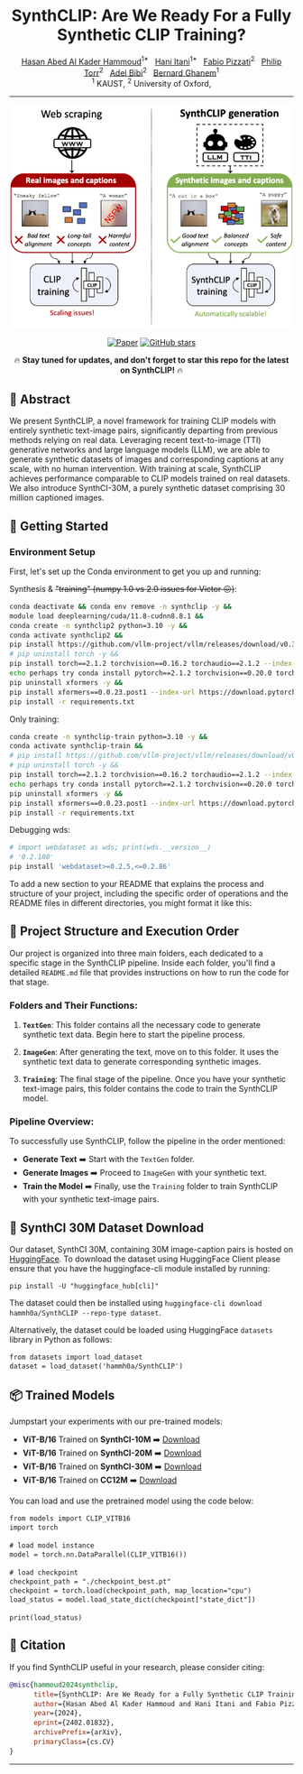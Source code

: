 <div align="center">

# SynthCLIP: Are We Ready For a Fully Synthetic CLIP Training?

<div>
  <a href="https://scholar.google.com/citations?user=Plf1JSIAAAAJ&hl=en">Hasan Abed Al Kader Hammoud</a><sup>1*</sup>&nbsp;&nbsp;
  <a href="https://cemse.kaust.edu.sa/ece/people/person/hani-itani">Hani Itani</a><sup>1*</sup>&nbsp;&nbsp;
  <a href="https://fabvio.github.io/">Fabio Pizzati</a><sup>2</sup>&nbsp;&nbsp;
  <a href="https://scholar.google.com/citations?user=kPxa2w0AAAAJ&hl=en">Philip Torr</a><sup>2</sup>&nbsp;&nbsp;
  <a href="https://www.adelbibi.com/">Adel Bibi</a><sup>2</sup>&nbsp;&nbsp;
  <a href="https://www.bernardghanem.com/">Bernard Ghanem</a><sup>1</sup>
  <br>
  <sup>1</sup> KAUST,
  <sup>2</sup> University of Oxford,
</div>

---

<img src="./teaser.png" alt="SynthCLIP Teaser" width="500"> <!-- Sets the width to 500 pixels -->

[![Paper](https://img.shields.io/badge/arXiv-Paper-red?style=for-the-badge&logo=arxiv)](https://arxiv.org/abs/2402.01832)
[![GitHub stars](https://img.shields.io/github/stars/hammoudhasan/SynthCLIP?style=for-the-badge)](https://github.com/hammoudhasan/SynthCLIP/stargazers)

🔥 **Stay tuned for updates, and don't forget to star this repo for the latest on SynthCLIP!** 🔥

</div>

## 📜 Abstract
We present SynthCLIP, a novel framework for training CLIP models with entirely synthetic text-image pairs, significantly departing from previous methods relying on real data. Leveraging recent text-to-image (TTI) generative networks and large language models (LLM), we are able to generate synthetic datasets of images and corresponding captions at any scale, with no human intervention. With training at scale, SynthCLIP achieves performance comparable to CLIP models trained on real datasets. We also introduce SynthCI-30M, a purely synthetic dataset comprising 30 million captioned images.


## 🚀 Getting Started

### Environment Setup
First, let's set up the Conda environment to get you up and running:

Synthesis & ~~"training" (numpy 1.0 vs 2.0 issues for Victor 😖)~~:

```bash
conda deactivate && conda env remove -n synthclip -y &&
module load deeplearning/cuda/11.8-cudnn8.8.1 &&
conda create -n synthclip2 python=3.10 -y &&
conda activate synthclip2 &&
pip install https://github.com/vllm-project/vllm/releases/download/v0.3.0/vllm-0.3.0+cu118-cp310-cp310-manylinux1_x86_64.whl &&
# pip uninstall torch -y &&
pip install torch==2.1.2 torchvision==0.16.2 torchaudio==2.1.2 --index-url https://download.pytorch.org/whl/cu118
echo perhaps try conda install pytorch==2.1.2 torchvision==0.20.0 torchaudio==2.5.0  pytorch-cuda=11.8 -c pytorch -c nvidia -y
pip uninstall xformers -y &&
pip install xformers==0.0.23.post1 --index-url https://download.pytorch.org/whl/cu118 &&
pip install -r requirements.txt
```

Only training:

```bash
conda create -n synthclip-train python=3.10 -y &&
conda activate synthclip-train &&
# pip install https://github.com/vllm-project/vllm/releases/download/v0.3.0/vllm-0.3.0+cu118-cp310-cp310-manylinux1_x86_64.whl &&
# pip uninstall torch -y &&
pip install torch==2.1.2 torchvision==0.16.2 torchaudio==2.1.2 --index-url https://download.pytorch.org/whl/cu118
echo perhaps try conda install pytorch==2.1.2 torchvision==0.20.0 torchaudio==2.5.0  pytorch-cuda=11.8 -c pytorch -c nvidia -y
pip uninstall xformers -y &&
pip install xformers==0.0.23.post1 --index-url https://download.pytorch.org/whl/cu118 &&
pip install -r requirements.txt
```

Debugging wds:

```bash
# import webdataset as wds; print(wds.__version__)
# '0.2.100'
pip install 'webdataset>=0.2.5,<=0.2.86'
```

To add a new section to your README that explains the process and structure of your project, including the specific order of operations and the README files in different directories, you might format it like this:


## 📁 Project Structure and Execution Order

Our project is organized into three main folders, each dedicated to a specific stage in the SynthCLIP pipeline. Inside each folder, you'll find a detailed `README.md` file that provides instructions on how to run the code for that stage.

### Folders and Their Functions:
1. **`TextGen`**: This folder contains all the necessary code to generate synthetic text data. Begin here to start the pipeline process.

2. **`ImageGen`**: After generating the text, move on to this folder. It uses the synthetic text data to generate corresponding synthetic images.

3. **`Training`**: The final stage of the pipeline. Once you have your synthetic text-image pairs, this folder contains the code to train the SynthCLIP model.

### Pipeline Overview:
To successfully use SynthCLIP, follow the pipeline in the order mentioned:
- **Generate Text** ➡️ Start with the `TextGen` folder.
- **Generate Images** ➡️ Proceed to `ImageGen` with your synthetic text.
- **Train the Model** ➡️ Finally, use the `Training` folder to train SynthCLIP with your synthetic text-image pairs.

## 🤗 SynthCI 30M Dataset Download

Our dataset, SynthCI 30M, containing 30M image-caption pairs is hosted on [HuggingFace](https://huggingface.co/datasets/hammh0a/SynthCLIP). To download the dataset using HuggingFace Client please ensure that you have the huggingface-cli module installed by running:
```
pip install -U "huggingface_hub[cli]"
```
The dataset could then be installed using `huggingface-cli download hammh0a/SynthCLIP --repo-type dataset`.

Alternatively, the dataset could be loaded using HuggingFace `datasets` library in Python as follows:

```
from datasets import load_dataset
dataset = load_dataset('hammh0a/SynthCLIP')
```

## 📦 Trained Models
Jumpstart your experiments with our pre-trained models:

- **ViT-B/16** Trained on **SynthCI-10M** ➡️ [Download](https://drive.google.com/drive/folders/1sBnbczyDJUuGMKDOYeN0cOHYcq5L5xhr?usp=sharing)
- **ViT-B/16** Trained on **SynthCI-20M** ➡️ [Download](https://drive.google.com/drive/folders/1mXaooGAVJngm87xIjxPmzBnQV-019oET?usp=sharing)
- **ViT-B/16** Trained on **SynthCI-30M** ➡️ [Download](https://drive.google.com/drive/folders/1RP50tKvDPaiueYnfkh2gpHfUMAJAHwJo?usp=sharing)
- **ViT-B/16** Trained on **CC12M** ➡️ [Download](https://drive.google.com/drive/folders/1WwDWTAG6U9_CWhlPjChIJ6YHsQHrrLKF?usp=sharing)

You can load and use the pretrained model using the code below:

```
from models import CLIP_VITB16
import torch

# load model instance
model = torch.nn.DataParallel(CLIP_VITB16())

# load checkpoint
checkpoint_path = "./checkpoint_best.pt"
checkpoint = torch.load(checkpoint_path, map_location="cpu")
load_status = model.load_state_dict(checkpoint["state_dict"])

print(load_status)
```

## 📖 Citation
If you find SynthCLIP useful in your research, please consider citing:

```bibtex
@misc{hammoud2024synthclip,
      title={SynthCLIP: Are We Ready for a Fully Synthetic CLIP Training?},
      author={Hasan Abed Al Kader Hammoud and Hani Itani and Fabio Pizzati and Philip Torr and Adel Bibi and Bernard Ghanem},
      year={2024},
      eprint={2402.01832},
      archivePrefix={arXiv},
      primaryClass={cs.CV}
}
```

---
